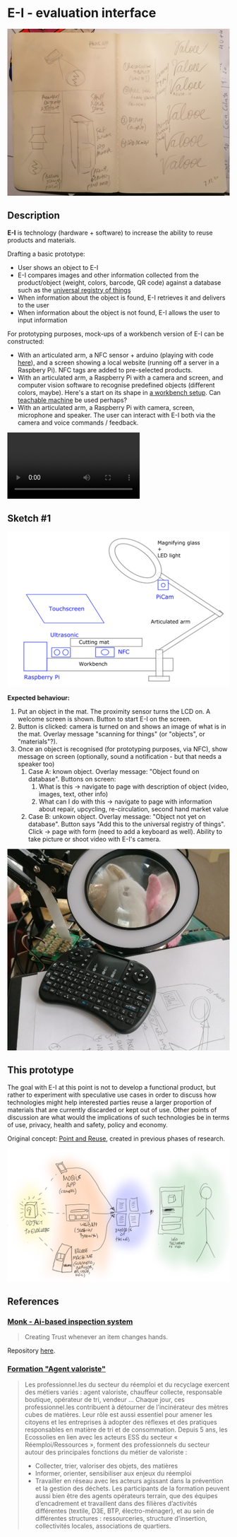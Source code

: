 # E-I - evaluation interface

![](header.jpg)

## Description

**E-I** is technology (hardware + software) to increase the ability to reuse products and materials.

Drafting a basic prototype:

- User shows an object to E-I
- E-I compares images and other information collected from the product/object (weight, colors, barcode, QR code) against a database such as the [universal registry of things](../universal-registry/README.md)
- When information about the object is found, E-I retrieves it and delivers to the user
- When information about the object is not found, E-I allows the user to input information

For prototyping purposes, mock-ups of a workbench version of E-I can be constructed:

- With an articulated arm, a NFC sensor + arduino (playing with code [here](NFC)), and a screen showing a local website (running off a server in a Raspbery Pi). NFC tags are added to pre-selected products.
- With an articulated arm, a Raspberry Pi with a camera and screen, and computer vision software to recognise predefined objects (different colors, maybe). Here's a start on its shape in [a workbench setup](https://www.youtube.com/watch?v=VU87-ANYerk). Can [teachable machine](https://teachablemachine.withgoogle.com/) be used perhaps?
- With an articulated arm, a Raspberry Pi with camera, screen, microphone and speaker. The user can interact with E-I both via the camera and voice commands / feedback.

![E-I - short video description](prototype_E-I.mkv)

## Sketch #1

![E-I Workbench number 1](20210423_E-I_workbench.png)

**Expected behaviour:**

1. Put an object in the mat. The proximity sensor turns the LCD on. A welcome screen is shown. Button to start E-I on the screen.
2. Button is clicked: camera is turned on and shows an image of what is in the mat. Overlay message "scanning for things" (or "objects", or "materials"?).
3. Once an object is recognised (for prototyping purposes, via NFC), show message on screen (optionally, sound a notification - but that needs a speaker too)
	1.  Case A: known object. Overlay message: "Object found on database". Buttons on screen:
		1.  What is this -> navigate to page with description of object (video, images, text, other info)
		2.  What can I do with this -> navigate to page with information about repair, upcycling, re-circulation, second hand market value
	2.  Case B: unkown object. Overlay message: "Object not yet on database". Button says "Add this to the universal registry of things". Click -> page with form (need to add a keyboard as well). Ability to take picture or shoot video with E-I's camera.

![Unicorn](20210423_unicorn.jpg)

## This prototype

The goal with E-I at this point is not to develop a functional product, but rather to experiment with speculative use cases in order to discuss how  technologies might help interested parties reuse a larger proportion of materials that are currently discarded or kept out of use.  Other points of discussion are what would the implications of such technologies be in terms of use, privacy, health and safety, policy and economy.

Original concept:  [Point and Reuse](https://is.efeefe.me/concepts/point-reuse), created in previous phases of research.

![](valooe.png)

## References

### [Monk - Ai-based inspection system](https://monkvision.ai/#how-it-works)

> Creating Trust whenever an item changes hands.

Repository [here](https://github.com/Tessellate-Imaging/monk_v1).

### [Formation "Agent valoriste"](https://ecossolies.fr/Formation-Agent-valoriste)

> Les professionnel.les du secteur du réemploi et du recyclage exercent des métiers variés : agent valoriste, chauffeur collecte, responsable boutique, opérateur de tri, vendeur … Chaque jour, ces professionnel.les contribuent à détourner de l’incinérateur des mètres cubes de matières. Leur rôle est aussi essentiel pour amener les citoyens et les entreprises à adopter des réflexes et des pratiques responsables en matière de tri et de consommation.
> Depuis 5 ans, les Ecossolies en lien avec les acteurs ESS du secteur « Réemploi/Ressources », forment des professionnels du secteur autour des principales fonctions du métier de valoriste :
>  - Collecter, trier, valoriser des objets, des matières
>  - Informer, orienter, sensibiliser aux enjeux du réemploi
>  - Travailler en réseau avec les acteurs agissant dans la prévention et la gestion des déchets.
> Les participants de la formation peuvent aussi bien être des agents opérateurs terrain, que des équipes d’encadrement et travaillent dans des filières d’activités différentes (textile, D3E, BTP, électro-ménager), et au sein de différentes structures : ressourceries, structure d’insertion, collectivités locales, associations de quartiers.
